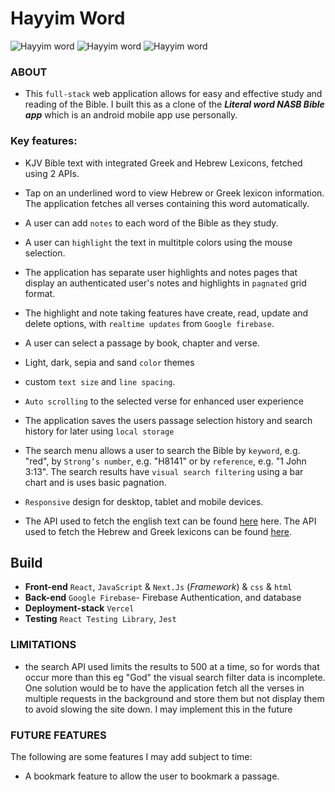# Hayyim Word

![Hayyim word](https://i.ibb.co/HGdpnRR/mw9-KHWWza-Bq-10.png)
![Hayyim word](https://i.ibb.co/DGFKypk/mw9-KHWWza-Bq-12.png)
![Hayyim word](https://i.ibb.co/HGdpnRR/mw9-KHWWza-Bq-10.png)
### ABOUT

- This `full-stack` web application allows for easy and effective study and reading of the Bible. I built this as a clone of the ***Literal word NASB Bible app*** which is an android mobile app use personally.
  
### Key features:
- KJV Bible text with integrated Greek and Hebrew Lexicons, fetched using 2 APIs.
- Tap on an underlined word to view Hebrew or Greek lexicon information. The application fetches all verses containing this word automatically.
- A user can add `notes` to each word of the Bible as they study.
- A user can `highlight` the text in multitple colors using the mouse selection.
- The application has separate user highlights and notes pages that display an authenticated user's notes and highlights in `pagnated` grid format.
- The highlight and note taking features have create, read, update and delete options, with `realtime updates` from `Google firebase`.
  
-  A user can select a passage by book, chapter and verse.
-  Light, dark, sepia and sand `color` themes
-  custom `text size` and `line spacing`.
-  `Auto scrolling` to the selected verse for enhanced user experience
-  The application saves the users passage selection history and search history for later using `local storage`
-  The search menu allows a user to search the Bible by `keyword`, e.g. "red", by `Strong’s number`, e.g. "H8141"  or by `reference`, e.g. "1 John 3:13". The search results have `visual search filtering` using a bar chart and is uses basic pagnation.
-  `Responsive` design for desktop, tablet and mobile devices. 
-  The API used to fetch the english text can be found 
[here](https://api.biblesupersearch.com/)
here. The API used to fetch the Hebrew and Greek lexicons can be found [here](https://bolls.life/api/).

## Build 
- **Front-end** `React`, `JavaScript` & `Next.Js` (*Framework*) & `css` & `html`
- **Back-end** `Google Firebase`- Firebase Authentication, and database
- **Deployment-stack** `Vercel`
- **Testing** `React Testing Library`, `Jest`


### LIMITATIONS
- the search API used limits the results to 500 at a time, so for words that occur more than this eg "God" the visual search filter data is incomplete. One solution would be to have the application fetch all the verses in multiple requests in the background and store them but not display them to avoid slowing the site down. I may implement this in the future
### FUTURE FEATURES
The following are some features I may add subject to time:
- A bookmark feature to allow the user to bookmark a passage. 


